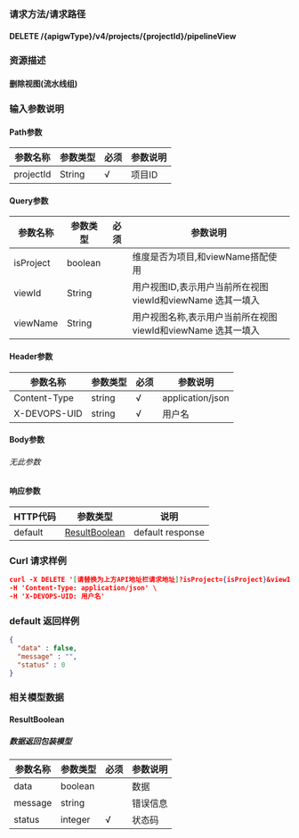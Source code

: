 ### 请求方法/请求路径
#### DELETE /{apigwType}/v4/projects/{projectId}/pipelineView
### 资源描述
#### 删除视图(流水线组)
### 输入参数说明
#### Path参数

| 参数名称      | 参数类型   | 必须  | 参数说明 |
| --------- | ------ | --- | ---- |
| projectId | String | √   | 项目ID |

#### Query参数

| 参数名称      | 参数类型    | 必须  | 参数说明                                    |
| --------- | ------- | --- | --------------------------------------- |
| isProject | boolean |     | 维度是否为项目,和viewName搭配使用                   |
| viewId    | String  |     | 用户视图ID,表示用户当前所在视图 viewId和viewName 选其一填入 |
| viewName  | String  |     | 用户视图名称,表示用户当前所在视图 viewId和viewName 选其一填入 |

#### Header参数

| 参数名称         | 参数类型   | 必须  | 参数说明             |
| ------------ | ------ | --- | ---------------- |
| Content-Type | string | √   | application/json |
| X-DEVOPS-UID | string | √   | 用户名              |

#### Body参数
###### 无此参数
#### 响应参数

| HTTP代码  | 参数类型                            | 说明               |
| ------- | ------------------------------- | ---------------- |
| default | [ResultBoolean](#ResultBoolean) | default response |

### Curl 请求样例

```Json
curl -X DELETE '[请替换为上方API地址栏请求地址]?isProject={isProject}&viewId={viewId}&viewName={viewName}' \
-H 'Content-Type: application/json' \
-H 'X-DEVOPS-UID: 用户名' 
```

### default 返回样例

```Json
{
  "data" : false,
  "message" : "",
  "status" : 0
}
```

### 相关模型数据
#### ResultBoolean
##### 数据返回包装模型

| 参数名称    | 参数类型    | 必须  | 参数说明 |
| ------- | ------- | --- | ---- |
| data    | boolean |     | 数据   |
| message | string  |     | 错误信息 |
| status  | integer | √   | 状态码  |

 
